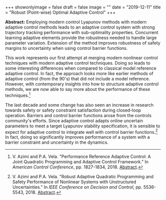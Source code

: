 +++
showonlyimage = false
draft = false
image = ""
date  = "2019-12-11"
title = "Robust (Point-wise) Optimal Adaptive Control"
+++

**Abstract:** Employing modern control Lyapunov methods with modern
adaptive control methods leads to an adaptive control system with
strong trajectory tracking performance with sub-optimality properties.
Concurrent learning adaptive elements provide the robustness needed to
handle large parameter variation. Extension of the method improves
robustness of safety margins to uncertainty when using control barrier
functions.
<!--more-->

This work represents our first attempt at merging modern nonlinear
control techniques with modern adaptive control techniques.  Doing so
leads to some interesting differences when compared to classical model
reference adaptive control.  In fact, the approach looks more like
earlier methods of adaptive control (from the 90's) that did not
include a model reference. However, with contemporary insights into how
to structure adaptive control methods, we are now able to say more
about the performance of these techniques.[^1]

The last decade and some change has also seen an increase in research
towards safety or safety constraint satisfaction during closed-loop
operation.  Barriers and control barrier functions arose from the
controls community's efforts. Since adaptive control adapts online
uncertain parameters to meet a target Lyapunov stability specification,
it is sensible to expect for adaptive control to integrate well with
control barrier functions.[^2] In fact, doing so significantly improves
performance of a system with a barrier constraint and uncertainty in
the dynamics.


[^1]: V. Azimi and P.A. Vela. "Performance Reference Adaptive Control: A Joint Quadratic Programming and Adaptive Control Framework." In _American Control Conference_, pp. 1827-1834, 2018.  [Abstract](https://ieeexplore.ieee.org/document/8431150).
[^2]: V. Azimi and P.A. Vela. "Robust Adaptive Quadratic Programming and Safety Performance of Nonlinear Systems with Unstructured Uncertainties." In _IEEE Conference on Decision and Control_, pp. 5536-5543, 2018.  [Abstract](https://ieeexplore.ieee.org/document/8619728).

